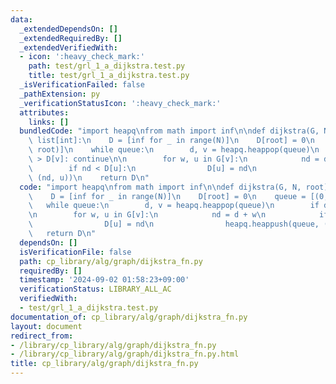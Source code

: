 ```yaml
---
data:
  _extendedDependsOn: []
  _extendedRequiredBy: []
  _extendedVerifiedWith:
  - icon: ':heavy_check_mark:'
    path: test/grl_1_a_dijkstra.test.py
    title: test/grl_1_a_dijkstra.test.py
  _isVerificationFailed: false
  _pathExtension: py
  _verificationStatusIcon: ':heavy_check_mark:'
  attributes:
    links: []
  bundledCode: "import heapq\nfrom math import inf\n\ndef dijkstra(G, N, root) ->\
    \ list[int]:\n    D = [inf for _ in range(N)]\n    D[root] = 0\n    queue = [(0,\
    \ root)]\n    while queue:\n        d, v = heapq.heappop(queue)\n        if d\
    \ > D[v]: continue\n\n        for w, u in G[v]:\n            nd = d + w\n    \
    \        if nd < D[u]:\n                D[u] = nd\n                heapq.heappush(queue,\
    \ (nd, u))\n    return D\n"
  code: "import heapq\nfrom math import inf\n\ndef dijkstra(G, N, root) -> list[int]:\n\
    \    D = [inf for _ in range(N)]\n    D[root] = 0\n    queue = [(0, root)]\n \
    \   while queue:\n        d, v = heapq.heappop(queue)\n        if d > D[v]: continue\n\
    \n        for w, u in G[v]:\n            nd = d + w\n            if nd < D[u]:\n\
    \                D[u] = nd\n                heapq.heappush(queue, (nd, u))\n \
    \   return D\n"
  dependsOn: []
  isVerificationFile: false
  path: cp_library/alg/graph/dijkstra_fn.py
  requiredBy: []
  timestamp: '2024-09-02 01:58:23+09:00'
  verificationStatus: LIBRARY_ALL_AC
  verifiedWith:
  - test/grl_1_a_dijkstra.test.py
documentation_of: cp_library/alg/graph/dijkstra_fn.py
layout: document
redirect_from:
- /library/cp_library/alg/graph/dijkstra_fn.py
- /library/cp_library/alg/graph/dijkstra_fn.py.html
title: cp_library/alg/graph/dijkstra_fn.py
---
```

